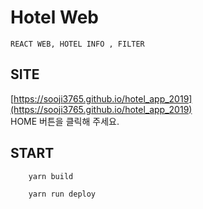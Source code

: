 # Hotel Web

    REACT WEB, HOTEL INFO , FILTER 

## SITE

[https://sooji3765.github.io/hotel_app_2019](https://sooji3765.github.io/hotel_app_2019)<br/>
HOME 버튼을 클릭해 주세요. 


## START

```bash
    yarn build
```

```bash
    yarn run deploy
```
